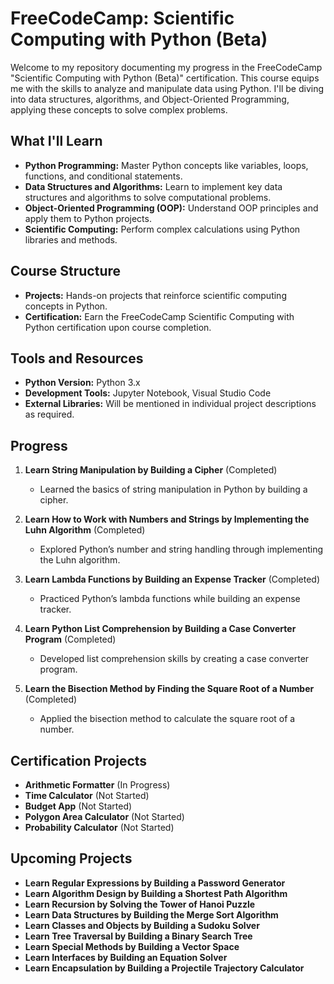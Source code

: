 # FreeCodeCamp: Scientific Computing with Python (Beta)

Welcome to my repository documenting my progress in the FreeCodeCamp "Scientific Computing with Python (Beta)" certification. This course equips me with the skills to analyze and manipulate data using Python. I'll be diving into data structures, algorithms, and Object-Oriented Programming, applying these concepts to solve complex problems.

## What I'll Learn

- **Python Programming:** Master Python concepts like variables, loops, functions, and conditional statements.
- **Data Structures and Algorithms:** Learn to implement key data structures and algorithms to solve computational problems.
- **Object-Oriented Programming (OOP):** Understand OOP principles and apply them to Python projects.
- **Scientific Computing:** Perform complex calculations using Python libraries and methods.

## Course Structure

- **Projects:** Hands-on projects that reinforce scientific computing concepts in Python.
- **Certification:** Earn the FreeCodeCamp Scientific Computing with Python certification upon course completion.

## Tools and Resources

- **Python Version:** Python 3.x
- **Development Tools:** Jupyter Notebook, Visual Studio Code
- **External Libraries:** Will be mentioned in individual project descriptions as required.

## Progress

1. **Learn String Manipulation by Building a Cipher** (Completed)
   - Learned the basics of string manipulation in Python by building a cipher.

2. **Learn How to Work with Numbers and Strings by Implementing the Luhn Algorithm** (Completed)
   - Explored Python’s number and string handling through implementing the Luhn algorithm.

3. **Learn Lambda Functions by Building an Expense Tracker** (Completed)
   - Practiced Python’s lambda functions while building an expense tracker.

4. **Learn Python List Comprehension by Building a Case Converter Program** (Completed)
   - Developed list comprehension skills by creating a case converter program.

5. **Learn the Bisection Method by Finding the Square Root of a Number** (Completed)
   - Applied the bisection method to calculate the square root of a number.

## Certification Projects

- **Arithmetic Formatter** (In Progress)
- **Time Calculator** (Not Started)
- **Budget App** (Not Started)
- **Polygon Area Calculator** (Not Started)
- **Probability Calculator** (Not Started)

## Upcoming Projects

- **Learn Regular Expressions by Building a Password Generator**
- **Learn Algorithm Design by Building a Shortest Path Algorithm**
- **Learn Recursion by Solving the Tower of Hanoi Puzzle**
- **Learn Data Structures by Building the Merge Sort Algorithm**
- **Learn Classes and Objects by Building a Sudoku Solver**
- **Learn Tree Traversal by Building a Binary Search Tree**
- **Learn Special Methods by Building a Vector Space**
- **Learn Interfaces by Building an Equation Solver**
- **Learn Encapsulation by Building a Projectile Trajectory Calculator**